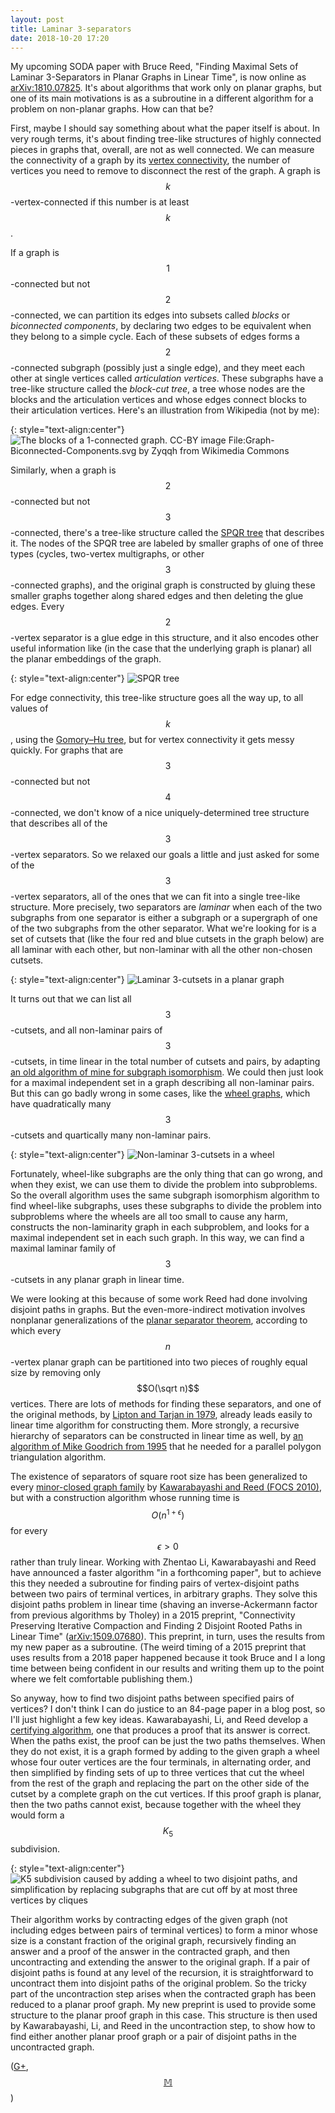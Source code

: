 ```yaml
---
layout: post
title: Laminar 3-separators
date: 2018-10-20 17:20
---
```

My upcoming SODA paper with Bruce Reed, "Finding Maximal Sets of Laminar 3-Separators in Planar Graphs in Linear Time", is now online as [arXiv:1810.07825](https://arxiv.org/abs/1810.07825). It's about algorithms that work only on planar graphs, but one of its main motivations is as a subroutine in a different algorithm for a problem on non-planar graphs. How can that be?

First, maybe I should say something about what the paper itself is about.
In very rough terms, it's about finding tree-like structures of highly connected pieces in graphs that, overall, are not as well connected. We can measure the connectivity of a graph by its [vertex connectivity](https://en.wikipedia.org/wiki/K-vertex-connected_graph), the number of vertices you need to remove to disconnect the rest of the graph. A graph is $$k$$-vertex-connected if this number is at least $$k$$.

If a graph is $$1$$-connected but not $$2$$-connected, we can partition its edges into subsets called _blocks_ or _biconnected components_, by declaring two edges to be equivalent when they belong to a simple cycle. Each of these subsets of edges forms a $$2$$-connected subgraph (possibly just a single edge), and they meet each other at single vertices called _articulation vertices_. These subgraphs have a tree-like structure called the _block-cut tree_, a tree whose nodes are the blocks and the articulation vertices and whose edges connect blocks to their articulation vertices. Here's an illustration from Wikipedia (not by me):

{: style="text-align:center"}
![The blocks of a 1-connected graph. CC-BY image File:Graph-Biconnected-Components.svg by Zyqqh from Wikimedia Commons]({{site.baseurl}}/assets/2018/block-cut.svg)

Similarly, when a graph is $$2$$-connected but not $$3$$-connected, there's a tree-like structure called the [SPQR tree](https://en.wikipedia.org/wiki/SPQR_tree) that describes it.
The nodes of the SPQR tree are labeled by smaller graphs of one of three types (cycles, two-vertex multigraphs, or other $$3$$-connected graphs), and the original graph is constructed by gluing these smaller graphs together along shared edges and then deleting the glue edges. Every $$2$$-vertex separator is a glue edge in this structure, and it also encodes other useful information like (in the case that the underlying graph is planar) all the planar embeddings of the graph.

{: style="text-align:center"}
![SPQR tree]({{site.baseurl}}/assets/2018/spqr.svg)

For edge connectivity, this tree-like structure goes all the way up, to all values of $$k$$, using the [Gomory–Hu tree](https://en.wikipedia.org/wiki/Gomory%E2%80%93Hu_tree), but for vertex connectivity it gets messy quickly.
For graphs that are $$3$$-connected but not $$4$$-connected, we don't know of a nice uniquely-determined tree structure that describes all of the $$3$$-vertex separators. So we relaxed our goals a little and just asked for some of the $$3$$-vertex separators, all of the ones that we can fit into a single tree-like structure. More precisely, two separators are _laminar_ when each of the two subgraphs from one separator is either a subgraph or a supergraph of one of the two subgraphs from the other separator. What we're looking for is a set of cutsets that (like the four red and blue cutsets in the graph below) are all laminar with each other, but non-laminar with all the other non-chosen cutsets.

{: style="text-align:center"}
![Laminar 3-cutsets in a planar graph]({{site.baseurl}}/assets/2018/laminar.svg)

It turns out that we can list all $$3$$-cutsets, and all non-laminar pairs of $$3$$-cutsets, in time linear in the total number of cutsets and pairs, by adapting [an old algorithm of mine for subgraph isomorphism](https://doi.org/10.7155/jgaa.00014). We could then just look for a maximal independent set in a graph describing all non-laminar pairs.
But this can go badly wrong in some cases, like the [wheel graphs](https://en.wikipedia.org/wiki/Wheel_graph), which have quadratically many $$3$$-cutsets and quartically many non-laminar pairs.

{: style="text-align:center"}
![Non-laminar 3-cutsets in a wheel]({{site.baseurl}}/assets/2018/non-laminar.svg)

Fortunately, wheel-like subgraphs are the only thing that can go wrong, and when they exist, we can use them to divide the problem into subproblems. So the overall algorithm uses the same subgraph isomorphism algorithm to find wheel-like subgraphs, uses these subgraphs to divide the problem into subproblems where the wheels are all too small to cause any harm, constructs the non-laminarity graph in each subproblem, and looks for a maximal independent set in each such graph. In this way, we can find a maximal laminar family of $$3$$-cutsets in any planar graph in linear time.

We were looking at this because of some work Reed had done involving disjoint paths in graphs. But the even-more-indirect motivation involves nonplanar generalizations of the [planar separator theorem](https://en.wikipedia.org/wiki/Planar_separator_theorem), according to which every $$n$$-vertex planar graph can be partitioned into two pieces of roughly equal size by removing only $$O(\sqrt n)$$ vertices. There are lots of methods for finding these separators, and one of the original methods, by [Lipton and Tarjan in 1979](https://doi.org/10.1137/0136016), already leads easily to linear time algorithm for constructing them. More strongly, a recursive hierarchy of separators can be constructed in linear time as well, by [an algorithm of Mike Goodrich from 1995](https://doi.org/10.1006/jcss.1995.1076) that he needed for a parallel polygon triangulation algorithm.

The existence of separators of square root size has been generalized to every [minor-closed graph family](https://en.wikipedia.org/wiki/Graph_minor) by [Kawarabayashi and Reed (FOCS 2010)](https://doi.org/10.1109/FOCS.2010.22), but with a construction algorithm whose running time is $$O(n^{1+\epsilon})$$ for every $$\epsilon>0$$ rather than truly linear. Working with Zhentao Li, Kawarabayashi and Reed have announced a faster algorithm "in a forthcoming paper", but to achieve this they needed a subroutine for finding pairs of vertex-disjoint paths between two pairs of terminal vertices, in arbitrary graphs. They solve this disjoint paths problem in linear time (shaving an inverse-Ackermann factor from previous algorithms by Tholey) in a 2015 preprint, "Connectivity Preserving Iterative Compaction and Finding 2 Disjoint Rooted Paths in Linear Time" ([arXiv:1509.07680](https://arxiv.org/abs/1509.07680)). This preprint, in turn, uses the results from my new paper as a subroutine. (The weird timing of a 2015 preprint that uses results from a 2018 paper happened because it took Bruce and I a long time between being confident in our results and writing them up to the point where we felt comfortable publishing them.)

So anyway, how to find two disjoint paths between specified pairs of vertices? I don't think I can do justice to an 84-page paper in a blog post, so I'll just highlight a few key ideas. Kawarabayashi, Li, and Reed develop a [certifying algorithm](https://en.wikipedia.org/wiki/Certifying_algorithm), one that produces a proof that its answer is correct. When the paths exist, the proof can be just the two paths themselves. When they do not exist, it is a graph formed
by adding to the given graph a wheel whose four outer vertices are the four terminals, in alternating order, and then simplified by finding sets of up to three vertices that cut the wheel from the rest of the graph and replacing the part on the other side of the cutset by a complete graph on the cut vertices. If this proof graph is planar, then the two paths cannot exist, because together with the wheel they would form a $$K_5$$ subdivision.

{: style="text-align:center"}
![K5 subdivision caused by adding a wheel to two disjoint paths, and simplification by replacing subgraphs that are cut off by at most three vertices by cliques]({{site.baseurl}}/assets/2018/k5-subdivision.svg)

Their algorithm works by contracting edges of the given graph (not including edges between pairs of terminal vertices) to form a minor whose size is a constant fraction of the original graph, recursively finding an answer and a proof of the answer in the contracted graph, and then uncontracting and extending the answer to the original graph. If a pair of disjoint paths is found at any level of the recursion, it is straightforward to uncontract them into disjoint paths of the original problem. So the tricky part of the uncontraction step arises when the contracted graph has been reduced to a planar proof graph. My new preprint is used to provide some structure to the planar proof graph in this case. This structure is then used by Kawarabayashi, Li, and Reed in the uncontraction step, to show how to find either another planar proof graph or a pair of disjoint paths in the uncontracted graph.

([G+](https://plus.google.com/100003628603413742554/posts/bSA8Ddq7ydC), [$$\mathbb{M}$$](https://mathstodon.xyz/@11011110/100930801764588334))